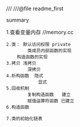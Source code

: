 ///
///@file  readme_first


summary

1.查看变量内存 //memory.cc

	2.类： 默认访问权限 private
       		类成员内部函数的实现
	   	构造函数的实现
	3.拷贝 浅拷贝
       		深拷贝
	4.析构函数  隐式
            	显式
	5.回收机制
        	复制构造函数   建立
        	赋值运算符函数 已建立
	6.构造函数

	7.类的初始化链表

